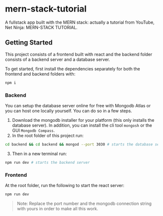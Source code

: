 # mern-stack-tutorial

A fullstack app built with the MERN stack: actually a tutorial from YouTube, Net Ninja: MERN-STACK TUTORIAL.

## Getting Started

This project consists of a frontend built with react and the backend folder consists of a backend server and a database server.

To get started, first install the dependencies separately for both the frontend and backend folders with:

```bash
npm i
```

### Backend

You can setup the database server online for free with Mongodb Atlas or you can host one locally yourself. You can do so in a few steps.

1. Download the mongodb installer for your platform (this only installs the database server). In addition, you can install the cli tool `mongosh` or the GUI `Mongodb Compass`.
2. In the root folder of this project run:

```bash
cd backend && cd backend && mongod --port 3030 # starts the database server
```

3. Then in a new terminal run:

```bash
npm run dev # starts the backend server
```

### Frontend

At the root folder, run the following to start the react server:

```bash
npm run dev
```

> Note: Replace the port number and the mongodb connection string with yours in order to make all this work.
